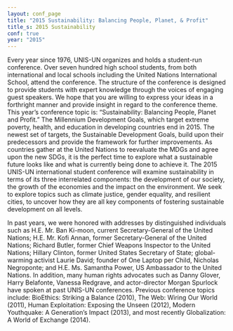 ```yaml
---
layout: conf_page
title: "2015 Sustainability: Balancing People, Planet, & Profit"
title_s: 2015 Sustainability
conf: true
year: "2015"
---
```


  Every year since 1976, UNIS-UN organizes and holds a student-run conference. Over seven hundred high school students, from both international and local schools including the United Nations International School, attend the conference. The structure of the conference is designed to provide students with expert knowledge through the voices of engaging guest speakers. We hope that you are willing to express your ideas in a forthright manner and provide insight in regard to the conference theme.
This year’s conference topic is: “Sustainability: Balancing People, Planet and Profit.” The Millennium Development Goals, which target extreme poverty, health, and education in developing countries end in 2015. The newest set of targets, the Sustainable Development Goals, build upon their predecessors and provide the framework for further improvements. As countries gather at the United Nations to reevaluate the MDGs and agree upon the new SDGs, it is the perfect time to explore what a sustainable future looks like and what is currently being done to achieve it. The 2015 UNIS-UN international student conference will examine sustainability in terms of its three interrelated components: the development of our society, the growth of the economies and the impact on the environment. We seek to explore topics such as climate justice, gender equality, and resilient cities, to uncover how they are all key components of fostering sustainable development on all levels. 

  In past years, we were honored with addresses by distinguished individuals such as H.E. Mr. Ban Ki-moon, current Secretary-General of the United Nations; H.E. Mr. Kofi Annan, former Secretary-General of the United Nations; Richard Butler, former Chief Weapons Inspector to the United Nations; Hillary Clinton, former United States Secretary of State; global-warming activist Laurie David; founder of One Laptop per Child, Nicholas Negroponte; and H.E. Ms. Samantha Power, US Ambassador to the United Nations. In addition, many human rights advocates such as Danny Glover, Harry Belafonte, Vanessa Redgrave, and actor-director Morgan Spurlock have spoken at past UNIS-UN conferences. Previous conference topics include: BioEthics: Striking a Balance (2010), The Web: Wiring Our World (2011), Human Exploitation: Exposing the Unseen (2012), Modern Youthquake: A Generation&rsquo;s Impact (2013), and most recently Globalization: A World of Exchange (2014).
